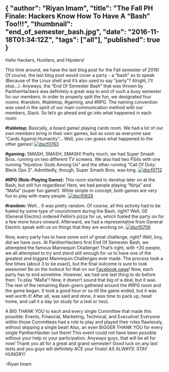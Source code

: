 {
  "author": "Riyan Imam",
  "title": "The Fall PH Finale: Hackers Know How To Have A “Bash” Too!!!",
  "thumbnail": "end_of_semester_bash.jpg",
  "date": "2016-11-18T01:34:12Z",
  "tags": ["all"],
  "published": true
}
---
Hello Hackers, Hustlers, and Hipsters!

This time around, we have the last blog post for the Fall semester of 2016! Of course, the last blog post would cover a party - a “bash” so to speak (Because of the Linux shell and it’s also used to say “party”? Alright, I’ll stop…). Anyways, the “End Of Semester Bash” that was thrown by PantherHackers was definitely a great way to end of such a busy semester for our members. In order to properly split the fun, we designated four rooms: #random, #tabletop, #gaming, and #RPG. The naming convention was used in the spirit of our main communication method with our members, Slack. So let’s go ahead and go into what happened in each room:

**\#tabletop:**
Basically, a board game/ playing cards room. We had a lot of our own members bring in their own games, but as soon as everyone saw “Cards Against Humanity”... Well, you can guess what happened to the other games!
[![dscf0763](http://pantherhackers.com/wp-content/uploads/2016/11/DSCF0763-300x200.jpg)](http://pantherhackers.com/wp-content/uploads/2016/11/DSCF0763.jpg)

**\#gaming:**
SMASH, SMASH, SMASH! Pretty much, we had Super Smash Bros. running on two different TV screens. We also had two PS4s with one running “Injustice: Gods Among Us” and the other running “Call Of Duty: Black Ops 3”. Admittedly, though, Super Smash Bros. was king.
[![dscf0712](http://pantherhackers.com/wp-content/uploads/2016/11/DSCF0712-300x200.jpg)](http://pantherhackers.com/wp-content/uploads/2016/11/DSCF0712.jpg)

 **\#RPG (Role-Playing Game):**
 This room started to develop later on at the Bash, but still fun regardless! Here, we had people playing “Ninja” and “Mafia” (super fun game!). While simple in concept, both games are very fun to play with many people.
 [![dscf0828](http://pantherhackers.com/wp-content/uploads/2016/11/DSCF0828-1-300x200.jpg)](http://pantherhackers.com/wp-content/uploads/2016/11/DSCF0828-1.jpg)

 **\#random:**
 Well… It was pretty random. Of course, all this activity had to be fueled by some type of nourishment during the Bash, right? Well, GE (General Electric) ordered Fellini’s pizza for us, which fueled the party on for a few more hours onward. Afterward, we had a representative from General Electric speak with us on things that they are working on.
 [![dscf0706](http://pantherhackers.com/wp-content/uploads/2016/11/DSCF0706-300x200.jpg)](http://pantherhackers.com/wp-content/uploads/2016/11/DSCF0706.jpg)

 Now, every party has to have some sort of great challenge, right? Well, boy, did we have ours. At PantherHackers first End Of Semester Bash, we attempted the famous Mannequin Challenge! That’s right, with +20 people, we all attempted to try and stand still enough for us to have one of the greatest and biggest Mannequin Challenges ever made. The process took a few times (about 3 to be exact), but the final outcome is sure to look awesome! Be on the lookout for that on our [Facebook page](https://www.facebook.com/PantherHackers/?fref=ts)!  Now, each party has to end sometime. However, we had one last thing to do before then: To play “Mafia”! Now, it doesn’t sound that big of a deal, but it was. The rest of the remaining Bash-goers gathered around the #RPG room and the game began. It took a good hour or so till the game ended, but it was well worth it! After all, was said and done, it was time to pack up, head home, and call it a day (or study for a test or two).  

 A BIG THANK YOU to each and every single Committee that made this possible: Events, Financial, Marketing, Technical, and Executive! Everyone within those Committees had a role to play and played their roles flawlessly, without skipping a single beat! Also, an even BIGGER THANK YOU for every single PantherHacker out there! This event could not have been possible without your help or your participation. Anyways guys, that will be all for now! Thank you all for a great and grand semester! Good luck on any last tests and you guys will definitely ACE your finals! AS ALWAYS: STAY HUNGRY!

 -Riyan Imam
